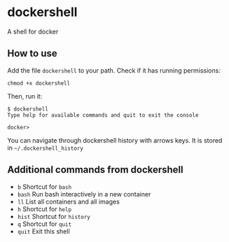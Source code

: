 # dockershell

A shell for docker


## How to use

Add the file `dockershell` to your path. Check if it has running permissions:

    chmod +x dockershell

Then, run it:

    $ dockershell
    Type help for available commands and quit to exit the console
    
    docker>

You can navigate through dockershell history with arrows keys. It is stored in `~/.dockershell_history`


## Additional commands from dockershell

- `b` Shortcut for `bash`
- `bash` Run bash interactively in a new container
- `ll` List all containers and all images
- `h` Shortcut for `help`
- `hist` Shortcut for `history`
- `q` Shortcut for `quit`
- `quit` Exit this shell
